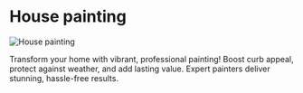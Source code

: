 # House painting
![House painting](/house-painting.jpg)

Transform your home with vibrant, professional painting! Boost curb appeal, protect against weather, and add lasting value. Expert painters deliver stunning, hassle-free results.

